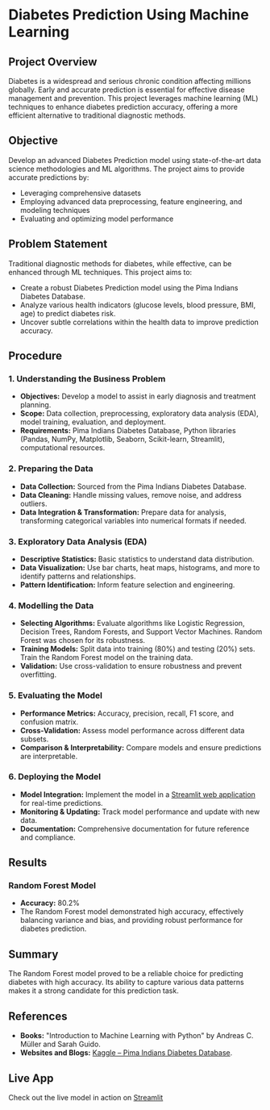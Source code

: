 # Diabetes Prediction Using Machine Learning

## Project Overview

Diabetes is a widespread and serious chronic condition affecting millions globally. Early and accurate prediction is essential for effective disease management and prevention. This project leverages machine learning (ML) techniques to enhance diabetes prediction accuracy, offering a more efficient alternative to traditional diagnostic methods.

## Objective

Develop an advanced Diabetes Prediction model using state-of-the-art data science methodologies and ML algorithms. The project aims to provide accurate predictions by:

- Leveraging comprehensive datasets
- Employing advanced data preprocessing, feature engineering, and modeling techniques
- Evaluating and optimizing model performance

## Problem Statement

Traditional diagnostic methods for diabetes, while effective, can be enhanced through ML techniques. This project aims to:

- Create a robust Diabetes Prediction model using the Pima Indians Diabetes Database.
- Analyze various health indicators (glucose levels, blood pressure, BMI, age) to predict diabetes risk.
- Uncover subtle correlations within the health data to improve prediction accuracy.

## Procedure

### 1. Understanding the Business Problem

- **Objectives:** Develop a model to assist in early diagnosis and treatment planning.
- **Scope:** Data collection, preprocessing, exploratory data analysis (EDA), model training, evaluation, and deployment.
- **Requirements:** Pima Indians Diabetes Database, Python libraries (Pandas, NumPy, Matplotlib, Seaborn, Scikit-learn, Streamlit), computational resources.

### 2. Preparing the Data

- **Data Collection:** Sourced from the Pima Indians Diabetes Database.
- **Data Cleaning:** Handle missing values, remove noise, and address outliers.
- **Data Integration & Transformation:** Prepare data for analysis, transforming categorical variables into numerical formats if needed.

### 3. Exploratory Data Analysis (EDA)

- **Descriptive Statistics:** Basic statistics to understand data distribution.
- **Data Visualization:** Use bar charts, heat maps, histograms, and more to identify patterns and relationships.
- **Pattern Identification:** Inform feature selection and engineering.

### 4. Modelling the Data

- **Selecting Algorithms:** Evaluate algorithms like Logistic Regression, Decision Trees, Random Forests, and Support Vector Machines. Random Forest was chosen for its robustness.
- **Training Models:** Split data into training (80%) and testing (20%) sets. Train the Random Forest model on the training data.
- **Validation:** Use cross-validation to ensure robustness and prevent overfitting.

### 5. Evaluating the Model

- **Performance Metrics:** Accuracy, precision, recall, F1 score, and confusion matrix.
- **Cross-Validation:** Assess model performance across different data subsets.
- **Comparison & Interpretability:** Compare models and ensure predictions are interpretable.

### 6. Deploying the Model

- **Model Integration:** Implement the model in a [Streamlit web application](https://diabetes-prediction-repo.streamlit.app) for real-time predictions.
- **Monitoring & Updating:** Track model performance and update with new data.
- **Documentation:** Comprehensive documentation for future reference and compliance.

## Results

### Random Forest Model

- **Accuracy:** 80.2%
- The Random Forest model demonstrated high accuracy, effectively balancing variance and bias, and providing robust performance for diabetes prediction.

## Summary

The Random Forest model proved to be a reliable choice for predicting diabetes with high accuracy. Its ability to capture various data patterns makes it a strong candidate for this prediction task.

## References

- **Books:** "Introduction to Machine Learning with Python" by Andreas C. Müller and Sarah Guido.
- **Websites and Blogs:** [Kaggle – Pima Indians Diabetes Database](https://www.kaggle.com/uciml/pima-indians-diabetes-database).

## Live App

Check out the live model in action on [Streamlit](https://diabetes-prediction-repo.streamlit.app)
